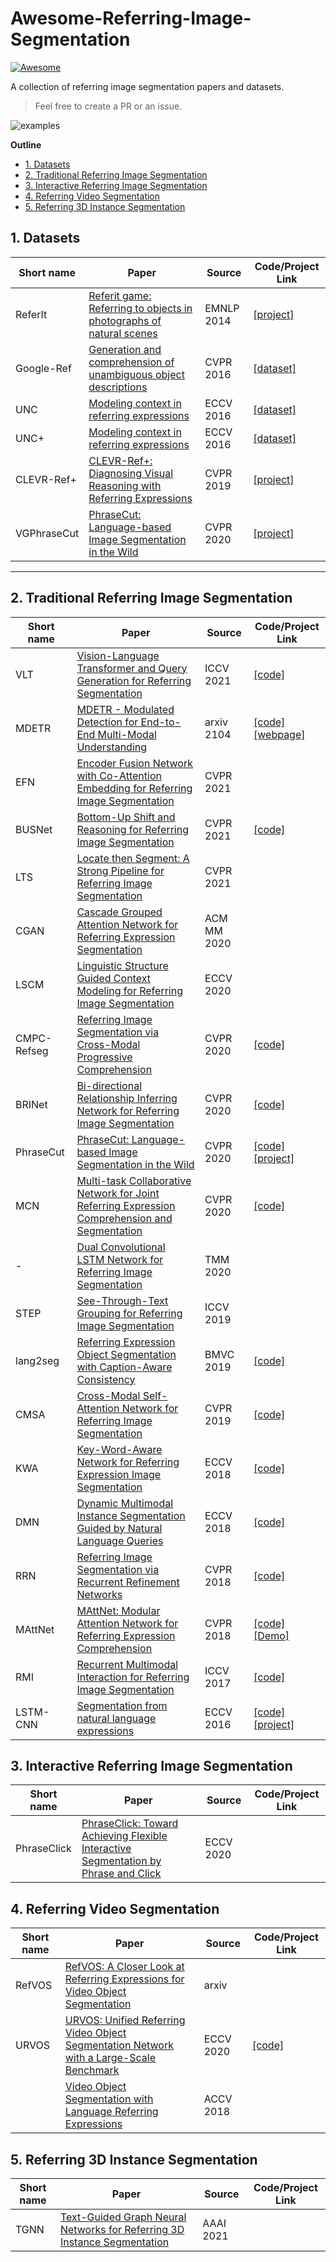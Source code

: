 # Awesome-Referring-Image-Segmentation

[![Awesome](https://cdn.rawgit.com/sindresorhus/awesome/d7305f38d29fed78fa85652e3a63e154dd8e8829/media/badge.svg)](https://github.com/sindresorhus/awesome)


A collection of referring image segmentation papers and datasets.

> Feel free to create a PR or an issue.

![examples](https://github.com/MarkMoHR/Awesome-Referring-Image-Segmentation/blob/master/teaser.png)


**Outline**

- [1. Datasets](#1-datasets)
- [2. Traditional Referring Image Segmentation](#2-traditional-referring-image-segmentation)
- [3. Interactive Referring Image Segmentation](#3-interactive-referring-image-segmentation)
- [4. Referring Video Segmentation](#4-referring-video-segmentation)
- [5. Referring 3D Instance Segmentation](#5-referring-3d-instance-segmentation)


## 1. Datasets

| Short name | Paper | Source | Code/Project Link  |
| --- | --- | --- | --- |
| ReferIt | [Referit game: Referring to objects in photographs of natural scenes](https://www.aclweb.org/anthology/D14-1086) | EMNLP 2014 | [[project]](http://tamaraberg.com/referitgame/) |
| Google-Ref | [Generation and comprehension of unambiguous object descriptions](https://www.cv-foundation.org/openaccess/content_cvpr_2016/papers/Mao_Generation_and_Comprehension_CVPR_2016_paper.pdf) | CVPR 2016 | [[dataset]](https://github.com/mjhucla/Google_Refexp_toolbox) |
| UNC | [Modeling context in referring expressions](https://arxiv.org/pdf/1608.00272) | ECCV 2016 | [[dataset]](https://github.com/lichengunc/refer) |
| UNC+ | [Modeling context in referring expressions](https://arxiv.org/pdf/1608.00272) | ECCV 2016 | [[dataset]](https://github.com/lichengunc/refer) |
| CLEVR-Ref+ | [CLEVR-Ref+: Diagnosing Visual Reasoning with Referring Expressions](https://arxiv.org/pdf/1901.00850.pdf) | CVPR 2019 | [[project]](https://cs.jhu.edu/~cxliu/2019/clevr-ref+) |
| VGPhraseCut | [PhraseCut: Language-based Image Segmentation in the Wild](https://people.cs.umass.edu/~smaji/papers/phrasecut+supp-cvpr20.pdf) | CVPR 2020 | [[project]](https://people.cs.umass.edu/~chenyun/phrasecut/) |


---

## 2. Traditional Referring Image Segmentation

| Short name | Paper | Source | Code/Project Link  |
| --- | --- | --- | --- |
| VLT | [Vision-Language Transformer and Query Generation for Referring Segmentation](https://arxiv.org/abs/2108.05565) | ICCV 2021 | [[code]](https://github.com/henghuiding/Vision-Language-Transformer) |
| MDETR | [MDETR - Modulated Detection for End-to-End Multi-Modal Understanding](https://arxiv.org/abs/2104.12763) | arxiv 2104 | [[code]](https://github.com/ashkamath/mdetr) [[webpage]](https://ashkamath.github.io/mdetr_page/) |
| EFN | [Encoder Fusion Network with Co-Attention Embedding for Referring Image Segmentation](https://openaccess.thecvf.com/content/CVPR2021/papers/Feng_Encoder_Fusion_Network_With_Co-Attention_Embedding_for_Referring_Image_Segmentation_CVPR_2021_paper.pdf) | CVPR 2021 |  |
| BUSNet | [Bottom-Up Shift and Reasoning for Referring Image Segmentation](https://openaccess.thecvf.com/content/CVPR2021/papers/Yang_Bottom-Up_Shift_and_Reasoning_for_Referring_Image_Segmentation_CVPR_2021_paper.pdf) | CVPR 2021 | [[code]](https://github.com/incredibleXM/BUSNet) |
| LTS | [Locate then Segment: A Strong Pipeline for Referring Image Segmentation](https://openaccess.thecvf.com/content/CVPR2021/papers/Jing_Locate_Then_Segment_A_Strong_Pipeline_for_Referring_Image_Segmentation_CVPR_2021_paper.pdf) | CVPR 2021 |  |
| CGAN | [Cascade Grouped Attention Network for Referring Expression Segmentation](https://dl.acm.org/doi/abs/10.1145/3394171.3414006) | ACM MM 2020 |  |
| LSCM | [Linguistic Structure Guided Context Modeling for Referring Image Segmentation](http://colalab.org/media/paper/Linguistic_Structure_Guided_Context_Modeling_for_Referring_Image_Segmentation.pdf) | ECCV 2020 |  |
| CMPC-Refseg | [Referring Image Segmentation via Cross-Modal Progressive Comprehension](http://openaccess.thecvf.com/content_CVPR_2020/papers/Huang_Referring_Image_Segmentation_via_Cross-Modal_Progressive_Comprehension_CVPR_2020_paper.pdf) | CVPR 2020 | [[code]](https://github.com/spyflying/CMPC-Refseg) |
| BRINet | [Bi-directional Relationship Inferring Network for Referring Image Segmentation](http://openaccess.thecvf.com/content_CVPR_2020/papers/Hu_Bi-Directional_Relationship_Inferring_Network_for_Referring_Image_Segmentation_CVPR_2020_paper.pdf) | CVPR 2020 | [[code]](https://github.com/fengguang94/CVPR2020-BRINet) |
| PhraseCut | [PhraseCut: Language-based Image Segmentation in the Wild](https://people.cs.umass.edu/~smaji/papers/phrasecut+supp-cvpr20.pdf) | CVPR 2020 | [[code]](https://github.com/ChenyunWu/PhraseCutDataset) [[project]](https://people.cs.umass.edu/~chenyun/phrasecut/) |
| MCN | [Multi-task Collaborative Network for Joint Referring Expression Comprehension and Segmentation](https://arxiv.org/abs/2003.08813) | CVPR 2020 | [[code]](https://github.com/luogen1996/MCN) |
| - | [Dual Convolutional LSTM Network for Referring Image Segmentation](https://arxiv.org/abs/2001.11561) | TMM 2020 |  |
| STEP | [See-Through-Text Grouping for Referring Image Segmentation](http://openaccess.thecvf.com/content_ICCV_2019/papers/Chen_See-Through-Text_Grouping_for_Referring_Image_Segmentation_ICCV_2019_paper.pdf) | ICCV 2019 |  |
| lang2seg | [Referring Expression Object Segmentation with Caption-Aware Consistency](https://arxiv.org/pdf/1910.04748.pdf) | BMVC 2019 | [[code]](https://github.com/wenz116/lang2seg) |
| CMSA | [Cross-Modal Self-Attention Network for Referring Image Segmentation](https://arxiv.org/pdf/1904.04745.pdf) | CVPR 2019 | [[code]](https://github.com/lwye/CMSA-Net) |
| KWA | [Key-Word-Aware Network for Referring Expression Image Segmentation](http://openaccess.thecvf.com/content_ECCV_2018/papers/Hengcan_Shi_Key-Word-Aware_Network_for_ECCV_2018_paper.pdf) | ECCV 2018 | [[code]](https://github.com/shihengcan/key-word-aware-network-pycaffe) |
| DMN | [Dynamic Multimodal Instance Segmentation Guided by Natural Language Queries](http://openaccess.thecvf.com/content_ECCV_2018/papers/Edgar_Margffoy-Tuay_Dynamic_Multimodal_Instance_ECCV_2018_paper.pdf) | ECCV 2018 | [[code]](https://github.com/BCV-Uniandes/DMS) |
| RRN | [Referring Image Segmentation via Recurrent Refinement Networks](http://openaccess.thecvf.com/content_cvpr_2018/papers/Li_Referring_Image_Segmentation_CVPR_2018_paper.pdf) | CVPR 2018 | [[code]](https://github.com/liruiyu/referseg_rrn) |
| MAttNet | [MAttNet: Modular Attention Network for Referring Expression Comprehension](http://openaccess.thecvf.com/content_cvpr_2018/papers/Yu_MAttNet_Modular_Attention_CVPR_2018_paper.pdf) | CVPR 2018 | [[code]](https://github.com/lichengunc/MAttNet) [[Demo]](http://vision2.cs.unc.edu/refer/comprehension) |
| RMI | [Recurrent Multimodal Interaction for Referring Image Segmentation](http://openaccess.thecvf.com/content_ICCV_2017/papers/Liu_Recurrent_Multimodal_Interaction_ICCV_2017_paper.pdf) | ICCV 2017 | [[code]](https://github.com/chenxi116/TF-phrasecut-public) |
| LSTM-CNN | [Segmentation from natural language expressions](https://arxiv.org/pdf/1603.06180.pdf) | ECCV 2016 | [[code]](https://github.com/ronghanghu/text_objseg) [[project]](http://ronghanghu.com/text_objseg/) |


## 3. Interactive Referring Image Segmentation

| Short name | Paper | Source | Code/Project Link  |
| --- | --- | --- | --- |
| PhraseClick | [PhraseClick: Toward Achieving Flexible Interactive Segmentation by Phrase and Click](http://www.ecva.net/papers/eccv_2020/papers_ECCV/papers/123480426.pdf) | ECCV 2020 |  |


## 4. Referring Video Segmentation

| Short name | Paper | Source | Code/Project Link  |
| --- | --- | --- | --- |
| RefVOS | [RefVOS: A Closer Look at Referring Expressions for Video Object Segmentation](https://arxiv.org/abs/2010.00263) | arxiv |  |
| URVOS | [URVOS: Unified Referring Video Object Segmentation Network with a Large-Scale Benchmark](http://www.ecva.net/papers/eccv_2020/papers_ECCV/papers/123600205.pdf) | ECCV 2020 | [[code]](https://github.com/skynbe/Refer-Youtube-VOS) |
|  | [Video Object Segmentation with Language Referring Expressions](https://link.springer.com/chapter/10.1007/978-3-030-20870-7_8) | ACCV 2018 |  |


## 5. Referring 3D Instance Segmentation

| Short name | Paper | Source | Code/Project Link  |
| --- | --- | --- | --- |
| TGNN | [Text-Guided Graph Neural Networks for Referring 3D Instance Segmentation](https://www.aaai.org/AAAI21Papers/AAAI-4433.HuangP.pdf) | AAAI 2021 |  |

